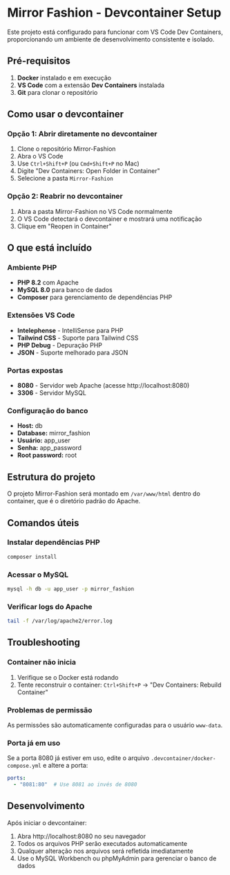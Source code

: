 # Mirror Fashion - Devcontainer Setup

Este projeto está configurado para funcionar com VS Code Dev Containers, proporcionando um ambiente de desenvolvimento consistente e isolado.

## Pré-requisitos

1. **Docker** instalado e em execução
2. **VS Code** com a extensão **Dev Containers** instalada
3. **Git** para clonar o repositório

## Como usar o devcontainer

### Opção 1: Abrir diretamente no devcontainer
1. Clone o repositório Mirror-Fashion
2. Abra o VS Code
3. Use `Ctrl+Shift+P` (ou `Cmd+Shift+P` no Mac)
4. Digite "Dev Containers: Open Folder in Container"
5. Selecione a pasta `Mirror-Fashion`

### Opção 2: Reabrir no devcontainer
1. Abra a pasta Mirror-Fashion no VS Code normalmente
2. O VS Code detectará o devcontainer e mostrará uma notificação
3. Clique em "Reopen in Container"

## O que está incluído

### Ambiente PHP
- **PHP 8.2** com Apache
- **MySQL 8.0** para banco de dados
- **Composer** para gerenciamento de dependências PHP

### Extensões VS Code
- **Intelephense** - IntelliSense para PHP
- **Tailwind CSS** - Suporte para Tailwind CSS
- **PHP Debug** - Depuração PHP
- **JSON** - Suporte melhorado para JSON

### Portas expostas
- **8080** - Servidor web Apache (acesse http://localhost:8080)
- **3306** - Servidor MySQL

### Configuração do banco
- **Host:** db
- **Database:** mirror_fashion
- **Usuário:** app_user
- **Senha:** app_password
- **Root password:** root

## Estrutura do projeto

O projeto Mirror-Fashion será montado em `/var/www/html` dentro do container, que é o diretório padrão do Apache.

## Comandos úteis

### Instalar dependências PHP
```bash
composer install
```

### Acessar o MySQL
```bash
mysql -h db -u app_user -p mirror_fashion
```

### Verificar logs do Apache
```bash
tail -f /var/log/apache2/error.log
```

## Troubleshooting

### Container não inicia
1. Verifique se o Docker está rodando
2. Tente reconstruir o container: `Ctrl+Shift+P` → "Dev Containers: Rebuild Container"

### Problemas de permissão
As permissões são automaticamente configuradas para o usuário `www-data`.

### Porta já em uso
Se a porta 8080 já estiver em uso, edite o arquivo `.devcontainer/docker-compose.yml` e altere a porta:
```yaml
ports:
  - "8081:80"  # Use 8081 ao invés de 8080
```

## Desenvolvimento

Após iniciar o devcontainer:
1. Abra http://localhost:8080 no seu navegador
2. Todos os arquivos PHP serão executados automaticamente
3. Qualquer alteração nos arquivos será refletida imediatamente
4. Use o MySQL Workbench ou phpMyAdmin para gerenciar o banco de dados
